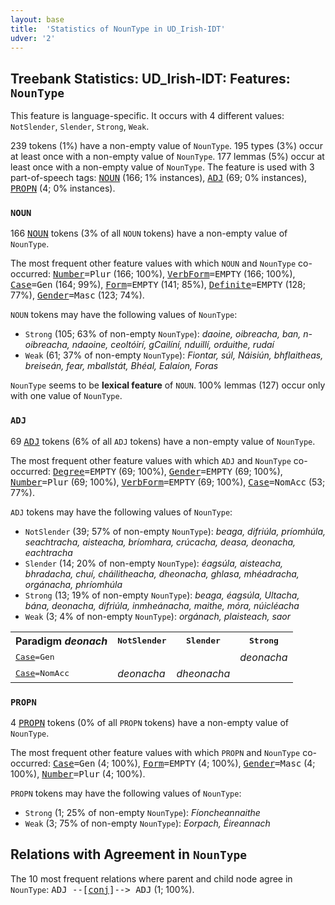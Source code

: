 ```yaml
---
layout: base
title:  'Statistics of NounType in UD_Irish-IDT'
udver: '2'
---
```


## Treebank Statistics: UD_Irish-IDT: Features: `NounType`

This feature is language-specific.
It occurs with 4 different values: `NotSlender`, `Slender`, `Strong`, `Weak`.

239 tokens (1%) have a non-empty value of `NounType`.
195 types (3%) occur at least once with a non-empty value of `NounType`.
177 lemmas (5%) occur at least once with a non-empty value of `NounType`.
The feature is used with 3 part-of-speech tags: <tt><a href="ga_idt-pos-NOUN.html">NOUN</a></tt> (166; 1% instances), <tt><a href="ga_idt-pos-ADJ.html">ADJ</a></tt> (69; 0% instances), <tt><a href="ga_idt-pos-PROPN.html">PROPN</a></tt> (4; 0% instances).

### `NOUN`

166 <tt><a href="ga_idt-pos-NOUN.html">NOUN</a></tt> tokens (3% of all `NOUN` tokens) have a non-empty value of `NounType`.

The most frequent other feature values with which `NOUN` and `NounType` co-occurred: <tt><a href="ga_idt-feat-Number.html">Number</a></tt><tt>=Plur</tt> (166; 100%), <tt><a href="ga_idt-feat-VerbForm.html">VerbForm</a></tt><tt>=EMPTY</tt> (166; 100%), <tt><a href="ga_idt-feat-Case.html">Case</a></tt><tt>=Gen</tt> (164; 99%), <tt><a href="ga_idt-feat-Form.html">Form</a></tt><tt>=EMPTY</tt> (141; 85%), <tt><a href="ga_idt-feat-Definite.html">Definite</a></tt><tt>=EMPTY</tt> (128; 77%), <tt><a href="ga_idt-feat-Gender.html">Gender</a></tt><tt>=Masc</tt> (123; 74%).

`NOUN` tokens may have the following values of `NounType`:

* `Strong` (105; 63% of non-empty `NounType`): <em>daoine, oibreacha, ban, n-oibreacha, ndaoine, ceoltóirí, gCailíní, nduillí, orduithe, rudaí</em>
* `Weak` (61; 37% of non-empty `NounType`): <em>Fiontar, súl, Náisiún, bhflaitheas, breiseán, fear, mballstát, Bhéal, Ealaíon, Foras</em>

`NounType` seems to be **lexical feature** of `NOUN`. 100% lemmas (127) occur only with one value of `NounType`.

### `ADJ`

69 <tt><a href="ga_idt-pos-ADJ.html">ADJ</a></tt> tokens (6% of all `ADJ` tokens) have a non-empty value of `NounType`.

The most frequent other feature values with which `ADJ` and `NounType` co-occurred: <tt><a href="ga_idt-feat-Degree.html">Degree</a></tt><tt>=EMPTY</tt> (69; 100%), <tt><a href="ga_idt-feat-Gender.html">Gender</a></tt><tt>=EMPTY</tt> (69; 100%), <tt><a href="ga_idt-feat-Number.html">Number</a></tt><tt>=Plur</tt> (69; 100%), <tt><a href="ga_idt-feat-VerbForm.html">VerbForm</a></tt><tt>=EMPTY</tt> (69; 100%), <tt><a href="ga_idt-feat-Case.html">Case</a></tt><tt>=NomAcc</tt> (53; 77%).

`ADJ` tokens may have the following values of `NounType`:

* `NotSlender` (39; 57% of non-empty `NounType`): <em>beaga, difriúla, príomhúla, seachtracha, aisteacha, bríomhara, crúcacha, deasa, deonacha, eachtracha</em>
* `Slender` (14; 20% of non-empty `NounType`): <em>éagsúla, aisteacha, bhradacha, chuí, cháilitheacha, dheonacha, ghlasa, mhéadracha, orgánacha, phríomhúla</em>
* `Strong` (13; 19% of non-empty `NounType`): <em>beaga, éagsúla, Ultacha, bána, deonacha, difriúla, inmheánacha, maithe, móra, núicléacha</em>
* `Weak` (3; 4% of non-empty `NounType`): <em>orgánach, plaisteach, saor</em>

<table>
  <tr><th>Paradigm <i>deonach</i></th><th><tt>NotSlender</tt></th><th><tt>Slender</tt></th><th><tt>Strong</tt></th></tr>
  <tr><td><tt><tt><a href="ga_idt-feat-Case.html">Case</a></tt><tt>=Gen</tt></tt></td><td></td><td></td><td><em>deonacha</em></td></tr>
  <tr><td><tt><tt><a href="ga_idt-feat-Case.html">Case</a></tt><tt>=NomAcc</tt></tt></td><td><em>deonacha</em></td><td><em>dheonacha</em></td><td></td></tr>
</table>

### `PROPN`

4 <tt><a href="ga_idt-pos-PROPN.html">PROPN</a></tt> tokens (0% of all `PROPN` tokens) have a non-empty value of `NounType`.

The most frequent other feature values with which `PROPN` and `NounType` co-occurred: <tt><a href="ga_idt-feat-Case.html">Case</a></tt><tt>=Gen</tt> (4; 100%), <tt><a href="ga_idt-feat-Form.html">Form</a></tt><tt>=EMPTY</tt> (4; 100%), <tt><a href="ga_idt-feat-Gender.html">Gender</a></tt><tt>=Masc</tt> (4; 100%), <tt><a href="ga_idt-feat-Number.html">Number</a></tt><tt>=Plur</tt> (4; 100%).

`PROPN` tokens may have the following values of `NounType`:

* `Strong` (1; 25% of non-empty `NounType`): <em>Fíoncheannaithe</em>
* `Weak` (3; 75% of non-empty `NounType`): <em>Eorpach, Éireannach</em>

## Relations with Agreement in `NounType`

The 10 most frequent relations where parent and child node agree in `NounType`:
<tt>ADJ --[<tt><a href="ga_idt-dep-conj.html">conj</a></tt>]--> ADJ</tt> (1; 100%).

